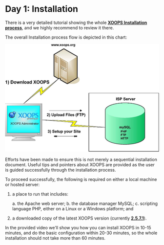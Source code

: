 # Day 1: Installation

There is a very detailed tutorial showing the whole [**XOOPS Installation process**](https://www.gitbook.com/book/xoops/xoops-installation-guide/), and we highly recommend to review it there.


The overall Installation process flow is depicted in this chart:

![](../assets/img_1.jpg)

Efforts have been made to ensure this is not merely a sequential installation document. Useful tips and pointers about XOOPS are provided as the user is guided successfully through the installation process.

To proceed successfully, the following is required on either a local machine or hosted server:

1) a place to run that includes:

    a. the Apache web server; 
    b. the database manager MySQL;
    c. scripting language PHP, either on a Linux or a Windows platform; and


2) a downloaded copy of the latest XOOPS version (currently **[2.5.7.1](http://xoops.org/modules/core/)**).

In the provided video we'll show you how you can install XOOPS in 10-15 minutes, and do the basic configuration within 20-30 minutes, so the whole installation should not take more than 60 minutes. 

